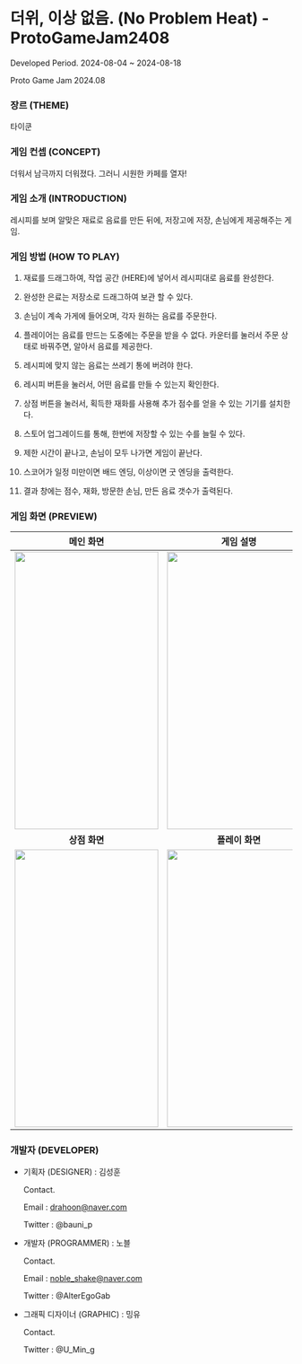 # 더위, 이상 없음. (No Problem Heat)  -  ProtoGameJam2408

Developed Period.
2024-08-04 ~ 2024-08-18

Proto Game Jam 2024.08

### 장르 (THEME) 
  타이쿤

### 게임 컨셉 (CONCEPT) 
  더워서 남극까지 더워졌다. 그러니 시원한 카페를 열자!

### 게임 소개 (INTRODUCTION) 
  레시피를 보며 알맞은 재료로 음료를 만든 뒤에, 저장고에 저장, 손님에게 제공해주는 게임.

### 게임 방법 (HOW TO PLAY)
  1. 재료를 드래그하여, 작업 공간 (HERE)에 넣어서 레시피대로 음료를 완성한다.

  2. 완성한 은료는 저장소로 드래그하여 보관 할 수 있다.

  3. 손님이 계속 가게에 들어오며, 각자 원하는 음료를 주문한다.

  4. 플레이어는 음료를 만드는 도중에는 주문을 받을 수 없다. 카운터를 눌러서 주문 상태로 바꿔주면, 알아서 음료를 제공한다.

  5. 레시피에 맞지 않는 음료는 쓰레기 통에 버려야 한다.

  6. 레시피 버튼을 눌러서, 어떤 음료를 만들 수 있는지 확인한다.

  7. 상점 버튼을 눌러서, 획득한 재화를 사용해 추가 점수를 얻을 수 있는 기기를 설치한다.

  8. 스토어 업그레이드를 통해, 한번에 저장할 수 있는 수를 늘릴 수 있다.

  9. 제한 시간이 끝나고, 손님이 모두 나가면 게임이 끝난다.

  10. 스코어가 일정 미만이면 배드 엔딩, 이상이면 굿 엔딩을 출력한다.

  11. 결과 창에는 점수, 재화, 방문한 손님, 만든 음료 갯수가 출력된다.


### 게임 화면 (PREVIEW)

| 메인 화면 | 게임 설명 | 게임 화면 | 레시피 |
  |:---:|:---:|:---:|:---:|
  |<img src="https://github.com/user-attachments/assets/c733c07a-b1b0-41b0-a5e8-64b2397eb57e" width="256" height="495" /> |<img src="https://github.com/user-attachments/assets/04881265-1947-45e6-b1e3-25c9d1c29cbb" width="256" height="495" /> |<img src="https://github.com/user-attachments/assets/68545647-5993-45d4-becd-8717f7005010" width="256" height="495" /> |<img src="https://github.com/user-attachments/assets/f7e64a83-7d8f-4328-b098-49c54c46aa1a" width="256" height="495" />|
  | **상점 화면** | **플레이 화면** | **배드 엔딩** | **굿 엔딩** | |
|<img src="https://github.com/user-attachments/assets/7d6cb59c-0f72-4a33-9c37-38604133d519" width="256" height="495" /> | <img src="https://github.com/user-attachments/assets/cf93a136-6264-4d30-9f0c-c0a64b3e7e55" width="256" height="495" /> | <img src="https://github.com/user-attachments/assets/34f48ef3-975a-410b-81ba-28ffc36b080a" width="256" height="495" /> | <img src="https://github.com/user-attachments/assets/ba6159ce-e126-4016-9075-f55d5e50d97d" width="256" height="495" /> | |



### 개발자 (DEVELOPER)

- 기획자 (DESIGNER) : 김성훈
  
  Contact.
  
  Email : drahoon@naver.com
  
  Twitter : @bauni_p
  
- 개발자 (PROGRAMMER) : 노블
  
  Contact.
  
  Email : noble_shake@naver.com
  
  Twitter : @AlterEgoGab
  
- 그래픽 디자이너 (GRAPHIC) : 밍유
  
  Contact.
  
  Twitter : @U_Min_g
